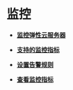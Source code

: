 # 监控<a name="ZH-CN_TOPIC_0072987316"></a>

-   **[监控弹性云服务器](监控弹性云服务器.md)**  

-   **[支持的监控指标](支持的监控指标.md)**  

-   **[设置告警规则](设置告警规则.md)**  

-   **[查看监控指标](查看监控指标.md)**  


